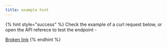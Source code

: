 ```yaml
---
title: example hint
---
```


{% hint style="success" %}
Check the example of a curl request below, or open the API referece to test the endpoint -&#x20;

[Broken link](broken-reference "mention")
{% endhint %}
